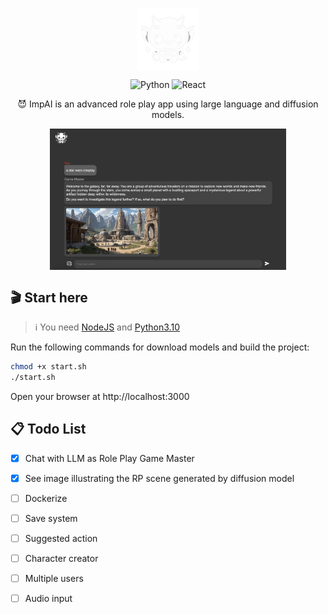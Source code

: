 <p align="center" width="100%">
    <img src="./frontend/public/impai.png" alt="ImpAI" style="width: 100px; display: block; margin: auto;">
</p>

<p align="center">
    <img alt="Python" src="https://img.shields.io/badge/python-3670A0?style=for-the-badge&logo=python&logoColor=ffdd54">
    <img alt="React" src="https://img.shields.io/badge/react-%2320232a.svg?style=for-the-badge&logo=react&logoColor=%2361DAFB">
</p>

<p align="center">
    😈 ImpAI is an advanced role play app using large language and diffusion models.
</p>

<p align="center" width="100%">
    <img src="./frontend/public/example.png" alt="Example" style="width: 75%; min-width: 300px; display: block; margin: auto;">
</p>

## 🎬 Start here

> ℹ️ You need [NodeJS](https://nodejs.org) and [Python3.10](https://www.python.org/)

Run the following commands for download models and build the project:

```bash
chmod +x start.sh
./start.sh
```

Open your browser at http://localhost:3000

## 📋 Todo List

- [x] Chat with LLM as Role Play Game Master

- [x] See image illustrating the RP scene generated by diffusion model

- [ ] Dockerize

- [ ] Save system

- [ ] Suggested action

- [ ] Character creator

- [ ] Multiple users

- [ ] Audio input


